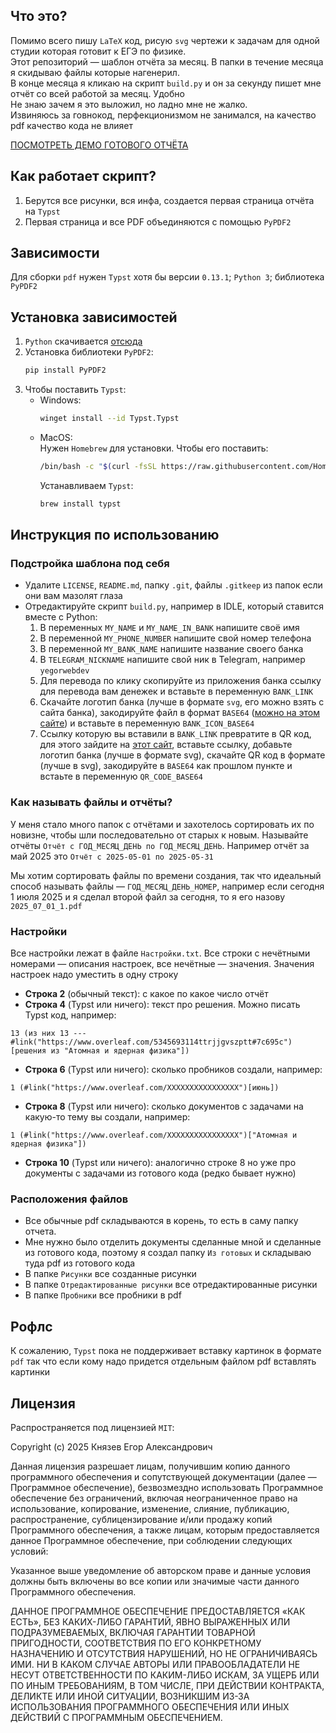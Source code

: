 ## Что это?
Помимо всего пишу `LaTeX` код, рисую `svg` чертежи к задачам для одной студии которая готовит к ЕГЭ по физике. <br>
Этот репозиторий — шаблон отчёта за месяц. В папки в течение месяца я скидываю файлы которые нагенерил. <br>
В конце месяца я кликаю на скрипт `build.py` и он за секунду пишет мне отчёт со всей работой за месяц. Удобно<br>
Не знаю зачем я это выложил, но ладно мне не жалко.<br>
Извиняюсь за говнокод, перфекционизмом не занимался, на качество pdf качество кода не влияет

[ПОСМОТРЕТЬ ДЕМО ГОТОВОГО ОТЧЁТА](https://github.com/yegorweb/work-report-script-phys/blob/main/demo.pdf)

## Как работает скрипт?
1. Берутся все рисунки, вся инфа, создается первая страница отчёта на `Typst`
2. Первая страница и все PDF объединяются с помощью `PyPDF2`

## Зависимости
Для сборки `pdf` нужен `Typst` хотя бы версии `0.13.1`; `Python 3`; библиотека `PyPDF2`

## Установка зависимостей
1. `Python` скачивается [отсюда](https://www.python.org/downloads)
2. Установка библиотеки `PyPDF2`:
    ```bash
    pip install PyPDF2
    ```
3. Чтобы поставить `Typst`:
    - Windows:
        ```bash
        winget install --id Typst.Typst
        ```
    - MacOS:<br>
        Нужен `Homebrew` для установки. Чтобы его поставить:
        ```bash
        /bin/bash -c "$(curl -fsSL https://raw.githubusercontent.com/Homebrew/install/HEAD/install.sh)"
        ```
        Устанавливаем `Typst`:
        ```bash
        brew install typst
        ```

## Инструкция по использованию

### Подстройка шаблона под себя
- Удалите `LICENSE`, `README.md`, папку `.git`, файлы `.gitkeep` из папок если они вам мазолят глаза
- Отредактируйте скрипт `build.py`, например в IDLE, который ставится вместе с Python:
    1. В переменных `MY_NAME` и `MY_NAME_IN_BANK` напишите своё имя
    2. В переменной `MY_PHONE_NUMBER` напишите свой номер телефона
    3. В переменной `MY_BANK_NAME` напишите название своего банка
    4. В `TELEGRAM_NICKNAME` напишите свой ник в Telegram, например `yegorwebdev`
    5. Для перевода по клику скопируйте из приложения банка ссылку для перевода вам денежек и вставьте в переменную `BANK_LINK`
    6. Скачайте логотип банка (лучше в формате `svg`, его можно взять с сайта банка), закодируйте файл в формат `BASE64` ([можно на этом сайте](https://base64.guru/converter/encode/file)) и вставьте в переменную `BANK_ICON_BASE64`
    7. Ссылку которую вы вставили в `BANK_LINK` превратите в QR код, для этого зайдите на [этот сайт](https://ru.qr-code-generator.com), вставьте ссылку, добавьте логотип банка (лучше в формате svg), скачайте QR код в формате (лучше в svg), закодируйте в `BASE64` как прошлом пункте и встаьте в переменную `QR_CODE_BASE64` 

### Как называть файлы и отчёты?
У меня стало много папок с отчётами и захотелось сортировать их по новизне, чтобы шли последовательно от старых к новым. Называйте отчёты `Отчёт с ГОД_МЕСЯЦ_ДЕНЬ по ГОД_МЕСЯЦ_ДЕНЬ`. Например отчёт за май 2025 это `Отчёт с 2025-05-01 по 2025-05-31` 

Мы хотим сортировать файлы по времени создания, так что идеальный способ называть файлы — `ГОД_МЕСЯЦ_ДЕНЬ_НОМЕР`, например если сегодня 1 июля 2025 и я сделал второй файл за сегодня, то я его назову `2025_07_01_1.pdf`

### Настройки
Все настройки лежат в файле `Настройки.txt`. Все строки с нечётными номерами — описания настроек, все нечётные — значения. Значения настроек надо уместить в одну строку
- **Строка 2** (обычный текст): с какое по какое число отчёт
- **Строка 4** (Typst или ничего): текст про решения. Можно писать Typst код, например:
```typ
13 (из них 13 --- #link("https://www.overleaf.com/5345693114ttrjjgvszptt#7c695c")[решения из "Атомная и ядерная физика"])
```
- **Строка 6** (Typst или ничего): сколько пробников создали, например:
```typ
1 (#link("https://www.overleaf.com/XXXXXXXXXXXXXXXX")[июнь])
```
- **Строка 8** (Typst или ничего): сколько документов с задачами на какую-то тему вы создали, например:
```typ
1 (#link("https://www.overleaf.com/XXXXXXXXXXXXXXXX")["Атомная и ядерная физика"])
```
- **Строка 10** (Typst или ничего): аналогично строке 8 но уже про документы с задачами из готового кода (редко бывает нужно)

### Расположения файлов
- Все обычные pdf складываются в корень, то есть в саму папку отчета. 
- Мне нужно было отделить документы сделанные мной и сделанные из готового кода, поэтому я создал папку `Из готовых` и складываю туда pdf из готового кода
- В папке `Рисунки` все созданные рисунки
- В папке `Отредактированные рисунки` все отредактированные рисунки
- В папке `Пробники` все пробники в pdf

## Рофлс
К сожалению, `Typst` пока не поддерживает вставку картинок в формате `pdf` так что если кому надо придется отдельным файлом pdf вставлять картинки

## Лицензия
Распространяется под лицензией `MIT`:

Copyright (c) 2025 Князев Егор Александрович

Данная лицензия разрешает лицам, получившим копию данного программного обеспечения и сопутствующей документации (далее — Программное обеспечение), безвозмездно использовать Программное обеспечение без ограничений, включая неограниченное право на использование, копирование, изменение, слияние, публикацию, распространение, сублицензирование и/или продажу копий Программного обеспечения, а также лицам, которым предоставляется данное Программное обеспечение, при соблюдении следующих условий:

Указанное выше уведомление об авторском праве и данные условия должны быть включены во все копии или значимые части данного Программного обеспечения.

ДАННОЕ ПРОГРАММНОЕ ОБЕСПЕЧЕНИЕ ПРЕДОСТАВЛЯЕТСЯ «КАК ЕСТЬ», БЕЗ КАКИХ-ЛИБО ГАРАНТИЙ, ЯВНО ВЫРАЖЕННЫХ ИЛИ ПОДРАЗУМЕВАЕМЫХ, ВКЛЮЧАЯ ГАРАНТИИ ТОВАРНОЙ ПРИГОДНОСТИ, СООТВЕТСТВИЯ ПО ЕГО КОНКРЕТНОМУ НАЗНАЧЕНИЮ И ОТСУТСТВИЯ НАРУШЕНИЙ, НО НЕ ОГРАНИЧИВАЯСЬ ИМИ. НИ В КАКОМ СЛУЧАЕ АВТОРЫ ИЛИ ПРАВООБЛАДАТЕЛИ НЕ НЕСУТ ОТВЕТСТВЕННОСТИ ПО КАКИМ-ЛИБО ИСКАМ, ЗА УЩЕРБ ИЛИ ПО ИНЫМ ТРЕБОВАНИЯМ, В ТОМ ЧИСЛЕ, ПРИ ДЕЙСТВИИ КОНТРАКТА, ДЕЛИКТЕ ИЛИ ИНОЙ СИТУАЦИИ, ВОЗНИКШИМ ИЗ-ЗА ИСПОЛЬЗОВАНИЯ ПРОГРАММНОГО ОБЕСПЕЧЕНИЯ ИЛИ ИНЫХ ДЕЙСТВИЙ С ПРОГРАММНЫМ ОБЕСПЕЧЕНИЕМ.